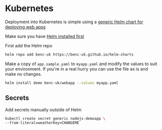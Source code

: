 # Kubernetes

Deployment into Kubernetes is simple using a [generic Helm chart for deploying web apps](https://github.com/benc-uk/helm-charts/tree/master/webapp)

Make sure you have [Helm installed first](https://helm.sh/docs/intro/install/)

First add the Helm repo

```bash
helm repo add benc-uk https://benc-uk.github.io/helm-charts
```

Make a copy of `app.sample.yaml` to `myapp.yaml` and modify the values to suit your environment. If you're in a real hurry you can use the file as is and make no changes.

```bash
helm install demo benc-uk/webapp --values myapp.yaml
```

## Secrets

Add secrets manually outside of Helm

```bash
kubectl create secret generic nodejs-demoapp \
--from-literal=weatherKey=CHANGEME
```
